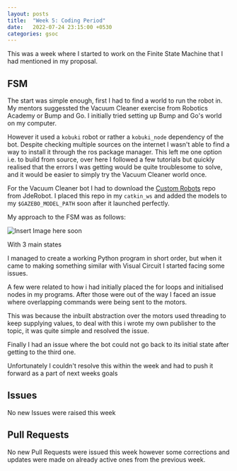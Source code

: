 ```yaml
---
layout: posts
title:  "Week 5: Coding Period"
date:   2022-07-24 23:15:00 +0530
categories: gsoc
---
```

 This was a week where I started to work on the Finite State Machine that I had mentioned in my proposal.

 ## FSM

 The start was simple enough, first I had to find a world to run the robot in. My mentors suggessted the Vacuum Cleaner exercise from Robotics Academy or Bump and Go. I initially tried setting up Bump and Go's world on my computer.

 However it used a `kobuki` robot or rather a `kobuki_node` dependency of the bot. Despite checking multiple sources on the internet I wasn't able to find a way to install it through the ros package manager. This left me one option i.e. to build from source, over here I followed a few tutorials but quickly realised that the errors I was getting would be quite troublesome to solve, and it would be easier to simply try the Vacuum Cleaner world once.

 For the Vacuum Cleaner bot I had to download the [Custom Robots](https://github.com/JdeRobot/CustomRobots) repo from JdeRobot. I placed this repo in my `catkin_ws` and added the models to my `$GAZEBO_MODEL_PATH` soon after it launched perfectly.

 My approach to the FSM was as follows:

 ![Insert Image here soon](/gsoc2022-Toshan_Luktuke/assets/fsm-diagram.png)

 With 3 main states

 I managed to create a working Python program in short order, but when it came to making something similar with Visual Circuit I started facing some issues.

 A few were related to how i had initially placed the for loops and initialised nodes in my programs. After those were out of the way I faced an issue where overlapping commands were being sent to the motors.

 This was because the inbuilt abstraction over the motors used threading to keep supplying values, to deal with this i wrote my own publisher to the topic, it was quite simple and resolved the issue.

 Finally I had an issue where the bot could not go back to its initial state after getting to the third one.

 Unfortunately I couldn't resolve this within the week and had to push it forward as a part of next weeks goals

## Issues
No new Issues were raised this week
## Pull Requests
No new Pull Requests were issued this week however some corrections and updates were made on already active ones from the previous week.

<!---
 This leads me to a persistent question that developing with Visual Circuit is often harder than developing simply with Python... this needs to be solved in a meaningful way going forward.

 --->